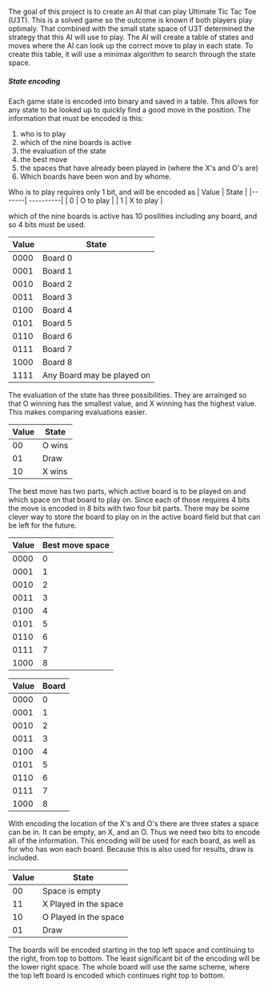 
The goal of this project is to create an AI that can play Ultimate Tic Tac Toe (U3T). This is a solved game so the outcome is known if both players play optimaly. That combined with the small state space of U3T determined the strategy that this AI will use to play. The AI will create a table of states and moves where the AI can look up the correct move to play in each state. To create this table, it will use a minimax algorithm to search through the state space. 


##### State encoding
Each game state is encoded into binary and saved in a table. This allows for any state to be looked up to quickly find a good move in the position. The information that must be encoded is this:

1. who is to play
2. which of the nine boards is active
3. the evaluation of the state
4. the best move
5. the spaces that have already been played in (where the X's and O's are)
6. Which boards have been won and by whome. 

Who is to play requires only 1 bit, and will be encoded as 
| Value |   State   |
|-------| ----------|
| 0     | O to play |
| 1     | X to play |

which of the nine boards is active has 10 posilities including any board, and so 4 bits must be used. 

| Value |  State  |
|-------| --------|
| 0000  | Board 0 |
| 0001  | Board 1 |
| 0010  | Board 2 |
| 0011  | Board 3 |
| 0100  | Board 4 |
| 0101  | Board 5 |
| 0110  | Board 6 |
| 0111  | Board 7 |
| 1000  | Board 8 |
| 1111  | Any Board may be played on |

The evaluation of the state has three possibilities. They are arrainged so that O winning has the smallest value, and X winning has the highest value. This makes comparing evaluations easier.

| Value |  State  |
|-------| --------|
| 00    | O wins  |
| 01    | Draw    | 
| 10    | X wins  |

The best move has two parts, which active board is to be played on and which space on that board to play on. Since each of those requires 4 bits the move is encoded in 8 bits with two four bit parts. There may be some clever way to store the board to play on in the active board field but that can be left for the future.

| Value |  Best move space  |
|-------| --------|
| 0000  | 0  | 
| 0001  | 1  |
| 0010  | 2  |
| 0011  | 3  | 
| 0100  | 4  |
| 0101  | 5  |
| 0110  | 6  | 
| 0111  | 7  |
| 1000  | 8  |

| Value |  Board  |
|-------| --------|
| 0000  | 0  | 
| 0001  | 1  |
| 0010  | 2  |
| 0011  | 3  | 
| 0100  | 4  |
| 0101  | 5  |
| 0110  | 6  | 
| 0111  | 7  |
| 1000  | 8  |

With encoding the location of the X's and O's there are three states a space can be in. It can be empty, an X, and an O. Thus we need two bits to encode all of the information. This encoding will be used for each board, as well as for who has won each board. Because this is also used for results, draw is included.

| Value |  State  |
|-------| --------|
| 00    | Space is empty    | 
| 11    | X Played in the space  |
| 10    | O Played in the space  |
| 01    | Draw |

The boards will be encoded starting in the top left space and continuing to the right, from top to bottom. The least significant bit of the encoding will be the lower right space. The whole board will use the same scheme, where the top left board is encoded which continues right top to bottom.